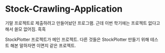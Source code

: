 # Stock-Crawling-Application
기말 프로젝트로 제출하려고 만들어놨던 프로그램. 근데 이번 학기에는 프로젝트 없다고 해서 쓸모 없어짐. 흑흑


StockPlotter 프로젝트가 메인 프로젝트. 다른 것들은 StockPlotter 만들기 위해 테스트 해본 말하자면 이면지 같은 프로젝트.
